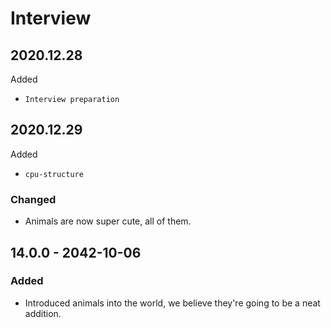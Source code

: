 # Interview

## 2020.12.28

Added

* `Interview preparation`

## 2020.12.29

Added

* `cpu-structure`

### Changed

* Animals are now super cute, all of them.

## 14.0.0 - 2042-10-06

### Added

* Introduced animals into the world, we believe they're going to be a neat addition.

